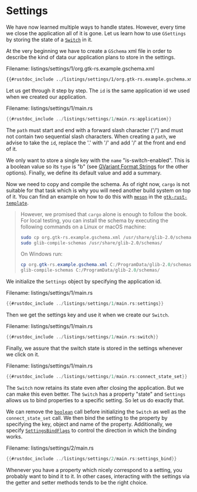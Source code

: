 # Settings

We have now learned multiple ways to handle states.
However, every time we close the application all of it is gone.
Let us learn how to use `GSettings` by storing the state of a [`Switch`](../docs/gtk4/struct.Switch.html) in it.

At the very beginning we have to create a `GSchema` xml file in order to describe the kind of data our application plans to store in the settings.

<span class="filename">Filename: listings/settings/1/org.gtk-rs.example.gschema.xml</span>

```xml
{{#rustdoc_include ../listings/settings/1/org.gtk-rs.example.gschema.xml}}
```
Let us get through it step by step.
The `id` is the same application id we used when we created our application.

<span class="filename">Filename: listings/settings/1/main.rs</span>

```rust ,no_run,noplayground
{{#rustdoc_include ../listings/settings/1/main.rs:application}}
```
The `path` must start and end with a forward slash character ('/') and must not contain two sequential slash characters.
When creating a `path`, we advise to take the `id`, replace the '.' with '/' and add '/' at the front and end of it.

We only want to store a single key with the `name` "is-switch-enabled".
This is a boolean value so its `type` is "b" (see [GVariant Format Strings](https://docs.gtk.org/glib/gvariant-format-strings.html) for the other options).
Finally, we define its default value and add a summary.

Now we need to copy and compile the schema.
As of right now, `cargo` is not suitable for that task which is why you will need another build system on top of it.
You can find an example on how to do this with [`meson`](https://mesonbuild.com/) in the [`gtk-rust-template`](https://gitlab.gnome.org/bilelmoussaoui/gtk-rust-template).

>However, we promised that `cargo` alone is enough to follow the book.
>For local testing, you can install the schema by executing the following commands on a Linux or macOS machine:
>```bash
>sudo cp org.gtk-rs.example.gschema.xml /usr/share/glib-2.0/schemas/
>sudo glib-compile-schemas /usr/share/glib-2.0/schemas/
>```
> On Windows run:
>```powershell
>cp org.gtk-rs.example.gschema.xml C:/ProgramData/glib-2.0/schemas/
>glib-compile-schemas C:/ProgramData/glib-2.0/schemas/
>```

We initialize the `Settings` object by specifying the application id.

<span class="filename">Filename: listings/settings/1/main.rs</span>

```rust ,no_run,noplayground
{{#rustdoc_include ../listings/settings/1/main.rs:settings}}
```

Then we get the settings key and use it when we create our `Switch`.

<span class="filename">Filename: listings/settings/1/main.rs</span>

```rust ,no_run,noplayground
{{#rustdoc_include ../listings/settings/1/main.rs:switch}}
```

Finally, we assure that the switch state is stored in the settings whenever we click on it.

<span class="filename">Filename: listings/settings/1/main.rs</span>

```rust ,no_run,noplayground
{{#rustdoc_include ../listings/settings/1/main.rs:connect_state_set}}
```

The `Switch` now retains its state even after closing the application.
But we can make this even better.
The `Switch` has a property "state" and `Settings` allows us to bind properties to a specific setting.
So let us do exactly that.

We can remove the [`boolean`](http://gtk-rs.org/gtk-rs-core/stable/latest/docs/gio/trait.SettingsExt.html#tymethod.boolean) call before initializing the `Switch` as well as the `connect_state_set` call.
We then bind the setting to the property by specifying the key, object and name of the property.
Additionally, we specify [`SettingsBindFlags`](https://gtk-rs.org/gtk-rs-core/stable/latest/docs/gio/struct.SettingsBindFlags.html) to control the direction in which the binding works.

<span class="filename">Filename: listings/settings/2/main.rs</span>

```rust ,no_run,noplayground
{{#rustdoc_include ../listings/settings/2/main.rs:settings_bind}}
```

Whenever you have a property which nicely correspond to a setting, you probably want to bind it to it.
In other cases, interacting with the settings via the getter and setter methods tends to be the right choice.
